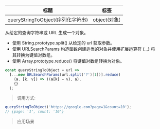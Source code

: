 | 标题                              | 标签         |
| --------------------------------- | ------------ |
| queryStringToObject(序列化字符串) | object(对象) |

从给定的查询字符串或 URL 生成一个对象。

- 使用 String.prototype.split() 从给定的 url 获取参数。
- 使用 URLSearchParams 构造函数创建适当的对象并使用扩展运算符 (...) 将其转换为键值对数组。
- 使用 Array.prototype.reduce() 将键值对数组转换为对象。

```js
const queryStringToObject = url =>
  [...new URLSearchParams(url.split('?')[1])].reduce(
    (a, [k, v]) => ((a[k] = v), a),
    {}
  );
```

> 调用方式:

```js
queryStringToObject('https://google.com?page=1&count=10');
// {page: '1', count: '10'}
```

> 应用场景
